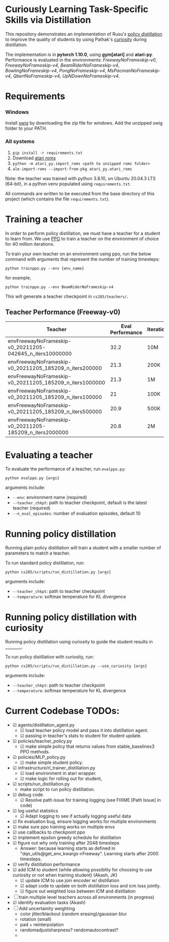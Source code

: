 # Curiously Learning Task-Specific Skills via Distillation

This repository demonstrates an implementation of Rusu's [policy distillation](https://arxiv.org/abs/1511.06295) to improve the quality of students by using Pathak's [curiosity](https://arxiv.org/abs/1705.05363) during distillation.

The implementation is in **pytorch 1.10.0**, using **gym[atari]** and **atari-py**. Performance is evaluated in the environments: *FreewayNoFrameskip-v0*, *FreewayNoFrameskip-v4*, *BeamRiderNoFrameskip-v4*, *BowlingNoFrameskip-v4*, *PongNoFrameskip-v4*, *MsPacmanNoFrameskip-v4*, *QbertNoFrameskip-v4*, *UpNDownNoFrameskip-v4*.

# Requirements

### Windows

Install [swig](http://www.swig.org/download.html) by downloading the zip file for windows. Add the unzipped swig folder to your PATH.

### All systems

1. `pip install -r requirements.txt`
2. Download [atari roms](http://www.atarimania.com/rom_collection_archive_atari_2600_roms.html)
3. `python -m atari_py.import_roms <path to unzipped roms folder>`
4. `ale-import-roms --import-from-pkg atari_py.atari_roms`

Note: the teacher was trained with python 3.8.10, on Ubuntu 20.04.3 LTS (64-bit), in a python venv populated using `requirements.txt`.

All commands are written to be executed from the base directory of this project (which contains the file `requirements.txt`).

# Training a teacher

In order to perform policy distillation, we must have a teacher for a student to learn from. We use [PPO](https://arxiv.org/abs/1707.06347) to train a teacher on the environment of choice for 40 million iterations. 

To train your own teacher on an environment using ppo, run the below command with arguments that represent the number of training timesteps:

    python trainppo.py --env {env_name}

for example,

    python trainppo.py --env BeamRiderNoFrameskip-v4

This will generate a teacher checkpoint in `cs285/teachers/`.

## Teacher Performance (Freeway-v0)
| Teacher | Eval Performance | Iterations |
| --- | --- | --- |
| envFreewayNoFrameskip-v0_20211205-042645_n_iters10000000 | 32.2 | 10M |
| envFreewayNoFrameskip-v0_20211205_185209_n_iters200000 | 21.3 | 200K |
| envFreewayNoFrameskip-v0_20211205_185209_n_iters1000000 | 21.3 | 1M |
| envFreewayNoFrameskip-v0_20211205_185209_n_iters100000 | 21 | 100K |
| envFreewayNoFrameskip-v0_20211205_185209_n_iters500000 | 20.9 | 500K | 
| envFreewayNoFrameskip-v0_20211205-185209_n_iters2000000 | 20.8 | 2M |
# Evaluating a teacher

To evaluate the performance of a teacher, run `evalppo.py`:

    python evalppo.py {args}

arguments include:
- `--env`: environment name (required)
- `--teacher_chkpt`: path to teacher checkpoint, default is the latest teacher (required)
- `--n_eval_episodes`: number of evaluation episodes, default 10

# Running policy distillation

Running plain policy distillation will train a student with a smaller number of parameters to match a teacher.

To run standard policy distillation, run:

    python cs285/scripts/run_distillation.py {args}

arguments include:
- `--teacher_chkpt`: path to teacher checkpoint
- `--temperature`: softmax temperature for KL divergence

# Running policy distillation with curiosity

Running policy distillation using curiosity to guide the student results in ________.

To run policy distillation with curiosity, run:

    python cs285/scripts/run_distillation.py --use_curiosity {args}

arguments include:
- `--teacher_chkpt`: path to teacher checkpoint
- `--temperature`: softmax temperature for KL divergence

# Current Codebase TODOs:
- ☑ agents/distillation_agent.py
    - ☑ load teacher policy model and pass it into distillation agent.
    - ☑ passing in teacher's stats to student for student update.
- ☑ policies/teacher_policy.py
    - ☑ make simple policy that returns values from stable_baselines3 PPO methods.
- ☑ policies/MLP_policy.py
    - ☑ make simple student policy.
- ☑ infrastructure/rl_trainer_distillation.py
    - ☑ load environment in atari wrapper.
    - ☑ make logic for rolling out for student, 
- ☑ scripts/run_distillation.py
    - make script to run policy distillation.
- ☑ debug code.
    - ☑ Resolve path issue for training logging (see FIXME [Path Issue] in code)
- ☑ log useful statistics
    - ☑ Adapt logging to see if actually logging useful data
- ☑ fix evaluation bug, ensure logging works for multiple environments
- ☑ make sure ppo training works on multiple envs
- ☑ use callbacks to checkpoint ppo
- ☑ implement epsilon greedy schedule for distillation
- ☑ figure out why only training after 2048 timesteps
    - Answer: because learning starts as defined in "dqn_utils@get_env_kwargs->Freeway". Learning starts after 2000 timesteps.
- ☑ verify distillation performance
- ☑ add ICM to student (while allowing possiblity for choosing to use curiosity or not when training student) (Akash, JK)
    - ☑ update ICM to use join encoder w/ distillation
    - ☑ adapt code to update on both distillation loss and icm loss jointly.
    - ☑ figure out weighted loss between ICM and distillation
- ☐ train multiple level teachers across all environments (in progress)
- ☑ identify evaluation tasks (Akash)
- ☐ Add uncertainity weighting
    - color jitter/blackout (random erasing)/gaussian blur
    - rotation (small)
    - pad + reinterpolation
    - randomadjustsharpness? randomautocontrast?
    - 